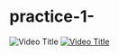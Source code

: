 # practice-1-
![Video Title](https://yt3.googleusercontent.com/nOh0J8CqQ-GQS87JMx21dKd87Pf78dN6DX-C_PX6JxQF-pdj25_6TqVwOw_RtWEAI4wQ8USc=s900-c-k-c0x00ffffff-no-rj)
[![Video Title](https://img.youtube.com/vi/XcK35ikbKGk/0.jpg)](https://www.youtube.com/watch?v=VIDEO_ID)
